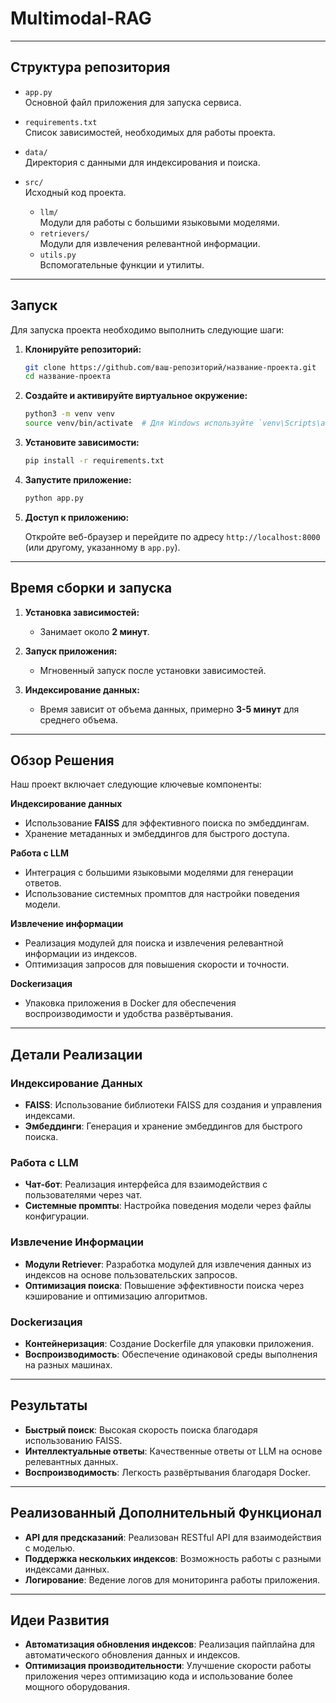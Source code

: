 # Multimodal-RAG

---

## Структура репозитория

- `app.py`  
  Основной файл приложения для запуска сервиса.

- `requirements.txt`  
  Список зависимостей, необходимых для работы проекта.

- `data/`  
  Директория с данными для индексирования и поиска.
  
- `src/`  
  Исходный код проекта.
  - `llm/`  
    Модули для работы с большими языковыми моделями.
  - `retrievers/`  
    Модули для извлечения релевантной информации.
  - `utils.py`  
    Вспомогательные функции и утилиты.

---

## Запуск

Для запуска проекта необходимо выполнить следующие шаги:

1. **Клонируйте репозиторий:**

    ```bash
    git clone https://github.com/ваш-репозиторий/название-проекта.git
    cd название-проекта
    ```

2. **Создайте и активируйте виртуальное окружение:**

    ```bash
    python3 -m venv venv
    source venv/bin/activate  # Для Windows используйте `venv\Scripts\activate`
    ```

3. **Установите зависимости:**

    ```bash
    pip install -r requirements.txt
    ```

4. **Запустите приложение:**

    ```bash
    python app.py
    ```

5. **Доступ к приложению:**

    Откройте веб-браузер и перейдите по адресу `http://localhost:8000` (или другому, указанному в `app.py`).

---

## Время сборки и запуска

1. **Установка зависимостей:**  
   - Занимает около **2 минут**.

2. **Запуск приложения:**  
   - Мгновенный запуск после установки зависимостей.

3. **Индексирование данных:**  
   - Время зависит от объема данных, примерно **3-5 минут** для среднего объема.

---

## Обзор Решения

Наш проект включает следующие ключевые компоненты:

**Индексирование данных**
- Использование **FAISS** для эффективного поиска по эмбеддингам.
- Хранение метаданных и эмбеддингов для быстрого доступа.

**Работа с LLM**
- Интеграция с большими языковыми моделями для генерации ответов.
- Использование системных промптов для настройки поведения модели.

**Извлечение информации**
- Реализация модулей для поиска и извлечения релевантной информации из индексов.
- Оптимизация запросов для повышения скорости и точности.

**Dockerизация**
- Упаковка приложения в Docker для обеспечения воспроизводимости и удобства развёртывания.

---

## Детали Реализации

### Индексирование Данных
- **FAISS**: Использование библиотеки FAISS для создания и управления индексами.
- **Эмбеддинги**: Генерация и хранение эмбеддингов для быстрого поиска.

### Работа с LLM
- **Чат-бот**: Реализация интерфейса для взаимодействия с пользователями через чат.
- **Системные промпты**: Настройка поведения модели через файлы конфигурации.

### Извлечение Информации
- **Модули Retriever**: Разработка модулей для извлечения данных из индексов на основе пользовательских запросов.
- **Оптимизация поиска**: Повышение эффективности поиска через кэширование и оптимизацию алгоритмов.

### Dockerизация
- **Контейнеризация**: Создание Dockerfile для упаковки приложения.
- **Воспроизводимость**: Обеспечение одинаковой среды выполнения на разных машинах.

---

## Результаты

- **Быстрый поиск**: Высокая скорость поиска благодаря использованию FAISS.
- **Интеллектуальные ответы**: Качественные ответы от LLM на основе релевантных данных.
- **Воспроизводимость**: Легкость развёртывания благодаря Docker.

---

## Реализованный Дополнительный Функционал

- **API для предсказаний**: Реализован RESTful API для взаимодействия с моделью.
- **Поддержка нескольких индексов**: Возможность работы с разными индексами данных.
- **Логирование**: Ведение логов для мониторинга работы приложения.

---

## Идеи Развития

- **Автоматизация обновления индексов**: Реализация пайплайна для автоматического обновления данных и индексов.
- **Оптимизация производительности**: Улучшение скорости работы приложения через оптимизацию кода и использование более мощного оборудования.
